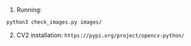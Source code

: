 1. Running:
```bash
python3 check_images.py images/
```

2. CV2 installation:
`https://pypi.org/project/opencv-python/`